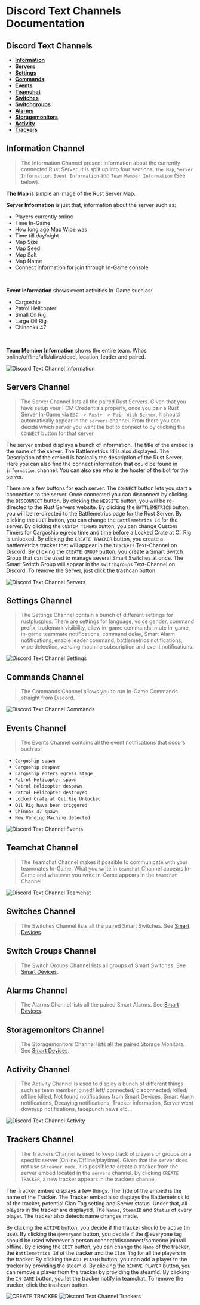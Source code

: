 # Discord Text Channels Documentation

## Discord Text Channels

* [**Information**](discord_text_channels.md#information-channel)
* [**Servers**](discord_text_channels.md#servers-channel)
* [**Settings**](discord_text_channels.md#settings-channel)
* [**Commands**](discord_text_channels.md#commands-channel)
* [**Events**](discord_text_channels.md#events-channel)
* [**Teamchat**](discord_text_channels.md#teamchat-channel)
* [**Switches**](discord_text_channels.md#switches-channel)
* [**Switchgroups**](discord_text_channels.md#switch-groups-channel)
* [**Alarms**](discord_text_channels.md#alarms-channel)
* [**Storagemonitors**](discord_text_channels.md#storagemonitors-channel)
* [**Activity**](discord_text_channels.md#activity-channel)
* [**Trackers**](discord_text_channels.md#trackers-channel)


## Information Channel

> The Information Channel present information about the currently connected Rust Server. It is split up into four sections, `The Map`, `Server Information`, `Event Information` and `Team Member Information` (See below).

**The Map** is simple an image of the Rust Server Map.
<br>

**Server Information** is just that, information about the server such as:
- Players currently online
- Time In-Game
- How long ago Map Wipe was
- Time till day/night
- Map Size
- Map Seed
- Map Salt
- Map Name
- Connect information for join through In-Game console
<br>

**Event Information** shows event activities In-Game such as:
- Cargoship
- Patrol Helicopter
- Small Oil Rig
- Large Oil Rig
- Chinookk 47
<br>

**Team Member Information** shows the entire team. Whos online/offline/afk/alive/dead, location, leader and paired.

![Discord Text Channel Information](images/channels/information_channel.png)


## Servers Channel

> The Server Channel lists all the paired Rust Servers. Given that you have setup your FCM Credentials properly, once you pair a Rust Server In-Game via `ESC -> Rust+ -> Pair With Server`, it should automatically appear in the `servers` channel. From there you can decide which server you want the bot to connect to by clicking the `CONNECT` button for that server.

The server embed displays a bunch of information. The title of the embed is the name of the server. The Battlemetrics Id is also displayed. The Description of the embed is basically the description of the Rust Server. Here you can also find the connect information that could be found in `information` channel. You can also see who is the hoster of the bot for the server.
<br>

There are a few buttons for each server. The `CONNECT` button lets you start a connection to the server. Once connected you can disconnect by clicking the `DISCONNECT` button. By clicking the `WEBSITE` button, you will be re-directed to the Rust Servers website. By clicking the `BATTLEMETRICS` button, you will be re-directed to the Battlemetrics page for the Rust Server. By clicking the `EDIT` button, you can change the `Battlemetrics Id` for the server. By clicking the `CUSTOM TIMERS` button, you can change Custom Timers for Cargoship egress time and time before a Locked Crate at Oil Rig is unlocked. By clicking the `CREATE TRACKER` button, you create a battlemetrics tracker that will appear in the `trackers` Text-Channel on Discord. By clicking the `CREATE GROUP` button, you create a Smart Switch Group that can be used to manage several Smart Switches at once. The Smart Switch Group will appear in the `switchgroups` Text-Channel on Discord. To remove the Server, just click the trashcan button.

![Discord Text Channel Servers](images/channels/servers_channel.png)


## Settings Channel

> The Settings Channel contain a bunch of different settings for rustplusplus. There are settings for language, voice gender, command prefix, trademark visibility, allow in-game commands, mute in-game, in-game teammate notifications, command delay, Smart Alarm notifications, enable leader command, battlemetrics notifications, wipe detection, vending machine subscription and event notifications.

![Discord Text Channel Settings](images/channels/settings_channel.png)


## Commands Channel

> The Commands Channel allows you to run In-Game Commands straight from Discord.

![Discord Text Channel Commands](images/channels/commands_channel.png)


## Events Channel

> The Events Channel contains all the event notifications that occurs such as:

- `Cargoship spawn`
- `Cargoship despawn`
- `Cargoship enters egress stage`
- `Patrol Helicopter spawn`
- `Patrol Helicopter despawn`
- `Patrol Helicopter destroyed`
- `Locked Crate at Oil Rig Unlocked`
- `Oil Rig have been triggered`
- `Chinook 47 spawn`
- `New Vending Machine detected`

![Discord Text Channel Events](images/channels/events_channel.png)


## Teamchat Channel

> The Teamchat Channel makes it possible to communicate with your teammates In-Game. What you write in `teamchat` Channel appears In-Game and whatever you write In-Game appears in the `teamchat` Channel.

![Discord Text Channel Teamchat](images/channels/teamchat_channel.png)


## Switches Channel

> The Switches Channel lists all the paired Smart Switches. See [Smart Devices](smart_devices.md#smart-switches).


## Switch Groups Channel

> The Switch Groups Channel lists all groups of Smart Switches. See [Smart Devices](smart_devices.md#smart-switch-groups).


## Alarms Channel

> The Alarms Channel lists all the paired Smart Alarms. See [Smart Devices](smart_devices.md#smart-alarms).


## Storagemonitors Channel

> The Storagemonitors Channel lists all the paired Storage Monitors. See [Smart Devices](smart_devices.md#storage-monitors).

## Activity Channel

> The Activity Channel is used to display a bunch of different things such as team member joined/ left/ connected/ disconnected/ killed/ offline killed, Not found notifications from Smart Devices, Smart Alarm notifications, Decaying notifications, Tracker information, Server went down/up notifications, facepunch news etc...

![Discord Text Channel Activity](images/channels/activity_channel.png)


## Trackers Channel

> The Trackers Channel is used to keep track of players or groups on a specific server (Online/Offline/playtime). Given that the server does not use `Streamer mode`, it is possible to create a tracker from the server embed located in the `servers` channel. By clicking `CREATE TRACKER`, a new tracker appears in the trackers channel.

The Tracker embed displays a few things. The Title of the embed is the name of the Tracker. The Tracker embed also displays the Battlemetrics Id of the tracker, potential Clan Tag setting and Server status. Under that, all players in the tracker are displayed. The `Names`, `SteamID` and `Status` of every player. The tracker also detects name changes made.
<br>

By clicking the `ACTIVE` button, you decide if the tracker should be active (in use). By clicking the `@everyone` button, you decide if the @everyone tag should be used whenever a person connect/disconnect/someone join/all offline. By clicking the `EDIT` button, you can change the `Name` of the tracker, the `Battlemetrics Id` of the tracker and the `Clan Tag` for all the players in the tracker. By clicking the `ADD PLAYER` button, you can add a player to the tracker by providing the steamId. By clicking the `REMOVE PLAYER` button, you can remove a player from the tracker by providing the steamId. By clicking the `IN-GAME` button, you let the tracker notify in teamchat. To remove the tracker, click the trashcan button.

![CREATE TRACKER](images/channels/tracker_create.png)
![Discord Text Channel Trackers](images/channels/trackers_channel.png)